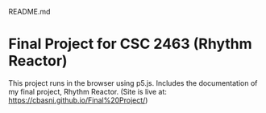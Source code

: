 README.md

# Final Project for CSC 2463 (Rhythm Reactor)

This project runs in the browser using p5.js. Includes the documentation of my final project, Rhythm Reactor.
(Site is live at: https://cbasni.github.io/Final%20Project/)
